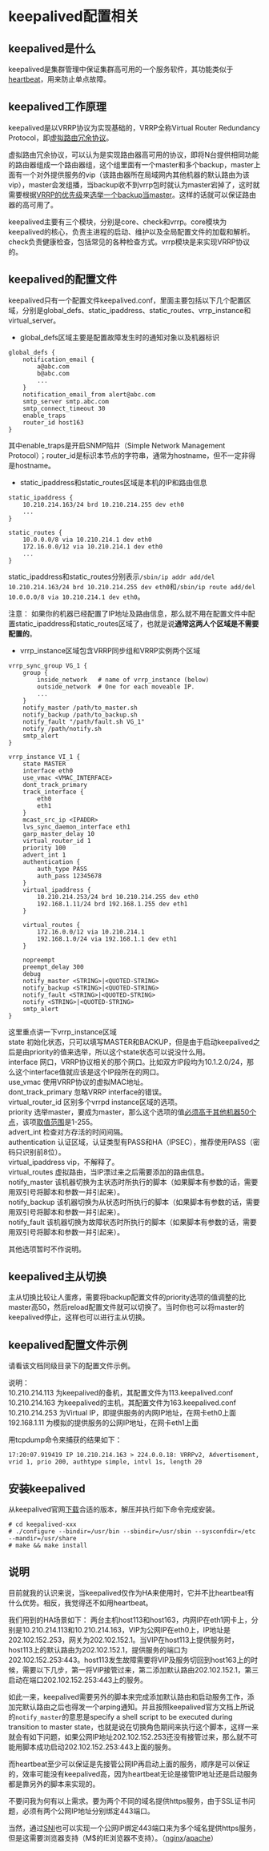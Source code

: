 # keepalived配置相关

## keepalived是什么
keepalived是集群管理中保证集群高可用的一个服务软件，其功能类似于[heartbeat][heartbeat]，用来防止单点故障。

## keepalived工作原理
keepalived是以VRRP协议为实现基础的，VRRP全称Virtual Router Redundancy Protocol，即[虚拟路由冗余协议][vrrp]。

虚拟路由冗余协议，可以认为是实现路由器高可用的协议，即将N台提供相同功能的路由器组成一个路由器组，这个组里面有一个master和多个backup，master上面有一个对外提供服务的vip（该路由器所在局域网内其他机器的默认路由为该vip），master会发组播，当backup收不到vrrp包时就认为master宕掉了，这时就需要根据[VRRP的优先级][vrrp_priority]来[选举一个backup当master][select_master]。这样的话就可以保证路由器的高可用了。

keepalived主要有三个模块，分别是core、check和vrrp。core模块为keepalived的核心，负责主进程的启动、维护以及全局配置文件的加载和解析。check负责健康检查，包括常见的各种检查方式。vrrp模块是来实现VRRP协议的。

## keepalived的配置文件
keepalived只有一个配置文件keepalived.conf，里面主要包括以下几个配置区域，分别是global\_defs、static\_ipaddress、static\_routes、vrrp\_instance和virtual\_server。

* global\_defs区域主要是配置故障发生时的通知对象以及机器标识

```
global_defs {
    notification_email {
        a@abc.com
        b@abc.com
        ...
    }
    notification_email_from alert@abc.com
    smtp_server smtp.abc.com
    smtp_connect_timeout 30
    enable_traps
    router_id host163
}
```

其中enable\_traps是开启SNMP陷井（Simple Network Management Protocol）；router\_id是标识本节点的字符串，通常为hostname，但不一定非得是hostname。

* static\_ipaddress和static\_routes区域是本机的IP和路由信息

```
static_ipaddress {
    10.210.214.163/24 brd 10.210.214.255 dev eth0
    ...
}

static_routes {
    10.0.0.0/8 via 10.210.214.1 dev eth0
    172.16.0.0/12 via 10.210.214.1 dev eth0
    ...
}
```

static\_ipaddress和static\_routes分别表示`/sbin/ip addr add/del 10.210.214.163/24 brd 10.210.214.255 dev eth0`和`/sbin/ip route add/del 10.0.0.0/8 via 10.210.214.1 dev eth0`。

注意： 如果你的机器已经配置了IP地址及路由信息，那么就不用在配置文件中配置static\_ipaddress和static\_routes区域了，也就是说**通常这两人个区域是不需要配置的**。

* vrrp\_instance区域包含VRRP同步组和VRRP实例两个区域

```
vrrp_sync_group VG_1 {
    group {
        inside_network   # name of vrrp_instance (below)
        outside_network  # One for each moveable IP.
        ...
    }
    notify_master /path/to_master.sh
    notify_backup /path/to_backup.sh
    notify_fault "/path/fault.sh VG_1"
    notify /path/notify.sh
    smtp_alert
}

vrrp_instance VI_1 {
    state MASTER
    interface eth0
    use_vmac <VMAC_INTERFACE>
    dont_track_primary
    track_interface {
        eth0
        eth1
    }
    mcast_src_ip <IPADDR>
    lvs_sync_daemon_interface eth1
    garp_master_delay 10
    virtual_router_id 1
    priority 100
    advert_int 1
    authentication {
        auth_type PASS
        auth_pass 12345678
    }
    virtual_ipaddress {
        10.210.214.253/24 brd 10.210.214.255 dev eth0
        192.168.1.11/24 brd 192.168.1.255 dev eth1
    }

    virtual_routes {
        172.16.0.0/12 via 10.210.214.1
        192.168.1.0/24 via 192.168.1.1 dev eth1
    }

    nopreempt
    preempt_delay 300
    debug
    notify_master <STRING>|<QUOTED-STRING>
    notify_backup <STRING>|<QUOTED-STRING>
    notify_fault <STRING>|<QUOTED-STRING>
    notify <STRING>|<QUOTED-STRING>
    smtp_alert
}
```
这里重点讲一下vrrp\_instance区域  
state 初始化状态，只可以填写MASTER和BACKUP，但是由于启动keepalived之后是由priority的值来选举，所以这个state状态可以说没什么用。  
interface 网口，VRRP协议相关的那个网口。比如双方IP段均为10.1.2.0/24，那么这个interface值就应该是这个IP段所在的网口。  
use\_vmac 使用VRRP协议的虚拟MAC地址。  
dont\_track\_primary 忽略VRRP interface的错误。  
virtual\_router\_id 区别多个vrrpd instance区域的选项。  
priority 选举master，要成为master，那么这个选项的值[必须高于其他机器50个点][priority_more_than_50]，该项[取值范围][priority]是1-255。  
advert\_int 检查对方存活的时间间隔。  
authentication 认证区域，认证类型有PASS和HA（IPSEC），推荐使用PASS（密码只识别前8位）。  
virtual\_ipaddress vip，不解释了。  
virtual\_routes 虚拟路由，当IP漂过来之后需要添加的路由信息。  
notify\_master 该机器切换为主状态时所执行的脚本（如果脚本有参数的话，需要用双引号将脚本和参数一并引起来）。  
notify\_backup 该机器切换为从状态时所执行的脚本（如果脚本有参数的话，需要用双引号将脚本和参数一并引起来）。  
notify\_fault  该机器切换为故障状态时所执行的脚本（如果脚本有参数的话，需要用双引号将脚本和参数一并引起来）。

其他选项暂时不作说明。

## keepalived主从切换

主从切换比较让人蛋疼，需要将backup配置文件的priority选项的值调整的比master高50，然后reload配置文件就可以切换了。当时你也可以将master的keepalived停止，这样也可以进行主从切换。

## keepalived配置文件示例
请看该文档同级目录下的配置文件示例。

说明：  
10.210.214.113 为keepalived的备机，其配置文件为113.keepalived.conf  
10.210.214.163 为keepalived的主机，其配置文件为163.keepalived.conf  
10.210.214.253 为Virtual IP，即提供服务的内网IP地址，在网卡eth0上面  
192.168.1.11 为模拟的提供服务的公网IP地址，在网卡eth1上面

用tcpdump命令来捕获的结果如下：

```
17:20:07.919419 IP 10.210.214.163 > 224.0.0.18: VRRPv2, Advertisement, vrid 1, prio 200, authtype simple, intvl 1s, length 20
```

## 安装keepalived
从keepalived官网[下载][keepalived]合适的版本，解压并执行如下命令完成安装。

```
# cd keepalived-xxx
# ./configure --bindir=/usr/bin --sbindir=/usr/sbin --sysconfdir=/etc --mandir=/usr/share
# make && make install
```

## 说明

目前就我的认识来说，当keepalived仅作为HA来使用时，它并不比heartbeat有什么优势。相反，我觉得还不如用heartbeat。

我们用到的HA场景如下： 两台主机host113和host163，内网IP在eth1网卡上，分别是10.210.214.113和10.210.214.163，VIP为公网IP在eth0上，IP地址是202.102.152.253，网关为202.102.152.1。当VIP在host113上提供服务时，host113上的默认路由为202.102.152.1，提供服务的端口为202.102.152.253:443。host113发生故障需要将VIP及服务切回到host163上的时候，需要以下几步，第一将VIP接管过来，第二添加默认路由202.102.152.1，第三启动在端口202.102.152.253:443上的服务。

如此一来，keepalived需要另外的脚本来完成添加默认路由和启动服务工作，添加完默认路由之后也得发一个arping通知。并且按照keepalived官方文档上所说的`notify_master`的意思是specify a shell script to be executed during transition to master state，也就是说在切换角色期间来执行这个脚本，这样一来就会有如下问题，如果公网IP地址202.102.152.253还没有接管过来，那么就不可能用脚本成功启动202.102.152.253:443上面的服务。

而heartbeat至少可以保证是先接管公网IP再启动上面的服务，顺序是可以保证的，效率可能没有keepalived高，因为heartbeat无论是接管IP地址还是启动服务都是靠另外的脚本来实现的。

不要问我为何有以上需求。要为两个不同的域名提供https服务，由于SSL证书问题，必须有两个公网IP地址分别绑定443端口。

当然，通过[SNI][sni]也可以实现一个公网IP绑定443端口来为多个域名提供https服务，但是这需要浏览器支持（M$的IE浏览器不支持）。（[nginx][nginx]/[apache][apache]）

[vrrp]: http://en.wikipedia.org/wiki/VRRP
[heartbeat]: https://github.com/chenzhiwei/linux/tree/master/heartbeat
[keepalived]: http://www.keepalived.org/download.html
[sni]: http://en.wikipedia.org/wiki/Server_Name_Indication
[nginx]: http://nginx.org/en/docs/http/configuring_https_servers.html#sni
[apache]: http://wiki.apache.org/httpd/NameBasedSSLVHostsWithSNI
[vrrp_priority]: http://tools.ietf.org/html/rfc5798#section-5.1
[select_master]: http://en.wikipedia.org/wiki/Virtual_Router_Redundancy_Protocol#Elections_of_master_routers
[priority_more_than_50]: http://tools.ietf.org/html/rfc5798#section-8.3.2
[priority]: http://tools.ietf.org/html/rfc5798#section-5.2.4
